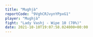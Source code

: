 ```yaml
---
title: "Mughjà"
reportCode: "9VghCRJvynYPpxG1"
player: "Mughjà"
fight: "Lady Vashj - Wipe 10 (70%)"
date: 2021-10-10T19:07:58.024000+00:00
---
```

